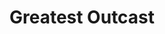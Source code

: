--- 
title: "Greatest Outcast"
publishdate: "2019-9-13T16:48:46+02:00"
src: "https://365manga.net/manga/greatest-outcast"
image: "https://data.365manga.net/images/thumbnails/1887-greatest-outcast.jpg"
description: "Original Webcomic http://www.lezhin.com/comic/super_outcast"
---